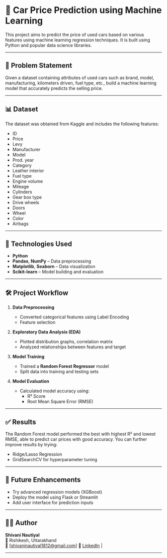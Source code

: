 # 🚗 Car Price Prediction using Machine Learning

This project aims to predict the price of used cars based on various features using machine learning regression techniques. It is built using Python and popular data science libraries.

---

## 📌 Problem Statement

Given a dataset containing attributes of used cars such as brand, model, manufacturing, kilometers driven, fuel type, etc., build a machine learning model that accurately predicts the selling price.

---

## 📊 Dataset

The dataset was obtained from Kaggle and includes the following features:

- ID	
- Price
- Levy
- Manufacturer
- Model
- Prod. year
- Category
- Leather interior	
- Fuel type
- Engine volume
- Mileage
- Cylinders
- Gear box type
- Drive wheels
- Doors
- Wheel
- Color
- Airbags

---

## 🧠 Technologies Used

- **Python**
- **Pandas**, **NumPy** – Data preprocessing
- **Matplotlib**, **Seaborn** – Data visualization
- **Scikit-learn** – Model building and evaluation

---

## 🛠️ Project Workflow

1. **Data Preprocessing**
   - Converted categorical features using Label Encoding
   - Feature selection

2. **Exploratory Data Analysis (EDA)**
   - Plotted distribution graphs, correlation matrix
   - Analyzed relationships between features and target

3. **Model Training**
   - Trained a **Random Forest Regressor** model
   - Split data into training and testing sets

4. **Model Evaluation**
   - Calculated model accuracy using:
     - R² Score
     - Root Mean Square Error (RMSE)

---

## ✅ Results

The Random Forest model performed the best with highest R² and lowest RMSE, able to predict car prices with good accuracy. You can further improve results by trying:
- Ridge/Lasso Regression
- GridSearchCV for hyperparameter tuning

---

## 🚀 Future Enhancements

- Try advanced regression models (XGBoost)
- Deploy the model using Flask or Streamlit
- Add user interface for prediction inputs

---

## 👩‍💻 Author

**Shivani Nautiyal**  
📍 Rishikesh, Uttarakhand  
📧 [shivaninautiyal1812@gmail.com]
🔗 [LinkedIn](https://www.linkedin.com/in/shivani-nautiyal-18xyz) | 

---
